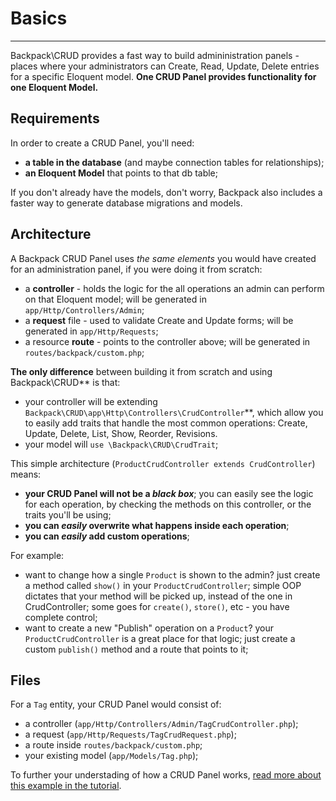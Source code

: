 # Basics

---

Backpack\CRUD provides a fast way to build admininistration panels - places where your administrators can Create, Read, Update, Delete entries for a specific Eloquent model. **One CRUD Panel provides functionality for one Eloquent Model.** 

<a name="requirements"></a>
## Requirements

In order to create a CRUD Panel, you'll need:
- **a table in the database** (and maybe connection tables for relationships);
- **an Eloquent Model** that points to that db table;

If you don't already have the models, don't worry, Backpack also includes a faster way to generate database migrations and models.

<a name="architecture"></a>
## Architecture

A Backpack CRUD Panel uses _the same elements_ you would have created for an administration panel, if you were doing it from scratch:
- a **controller** - holds the logic for the all operations an admin can perform on that Eloquent model; will be generated in ```app/Http/Controllers/Admin```;
- a **request** file - used to validate Create and Update forms; will be generated in ```app/Http/Requests```;
- a resource **route** - points to the controller above; will be generated in ```routes/backpack/custom.php```;

**The only difference** between building it from scratch and using Backpack\CRUD** is that:
- your controller will be extending ```Backpack\CRUD\app\Http\Controllers\CrudController```**, which allow you to easily add traits that handle the most common operations: Create, Update, Delete, List, Show,  Reorder, Revisions. 
- your model will ```use \Backpack\CRUD\CrudTrait```;

This simple architecture (```ProductCrudController extends CrudController```) means:
- **your CRUD Panel will not be a _black box_**; you can easily see the logic for each operation, by checking the methods on this controller, or the traits you'll be using;
- **you can _easily_ overwrite what happens inside each operation**; 
- **you can _easily_ add custom operations**;

For example:
- want to change how a single ```Product``` is shown to the admin? just create a method called ```show()``` in your ```ProductCrudController```; simple OOP dictates that your method will be picked up, instead of the one in CrudController; some goes for ```create()```, ```store()```, etc - you have complete control;
- want to create a new "Publish" operation on a ```Product```? your ```ProductCrudController``` is a great place for that logic; just create a custom ```publish()``` method and a route that points to it;

<a name="files"></a>
## Files

For a ```Tag``` entity, your CRUD Panel would consist of:
- a controller (```app/Http/Controllers/Admin/TagCrudController.php```);
- a request (```app/Http/Requests/TagCrudRequest.php```);
- a route inside ```routes/backpack/custom.php```;
- your existing model (```app/Models/Tag.php```);

To further your understading of how a CRUD Panel works, [read more about this example in the tutorial](/docs/{{version}}/crud-tutorial).
